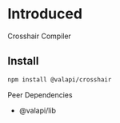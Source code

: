 # Introduced

Crosshair Compiler

## Install

```bash
npm install @valapi/crosshair
```

Peer Dependencies

- @valapi/lib